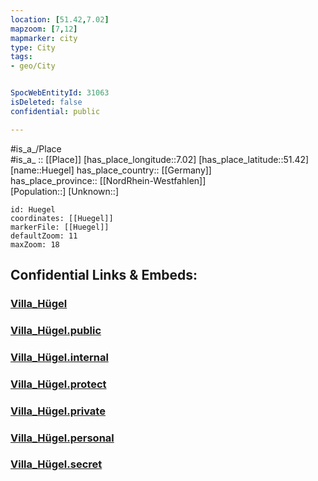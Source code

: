 ```yaml
---
location: [51.42,7.02] 
mapzoom: [7,12] 
mapmarker: city 
type: City
tags:
- geo/City


SpocWebEntityId: 31063
isDeleted: false
confidential: public

---
```

#is_a_/Place  
#is_a_ :: [[Place]] 
[has_place_longitude::7.02] 
[has_place_latitude::51.42] 
[name::Huegel] 
has_place_country:: [[Germany]]  
has_place_province:: [[NordRhein-Westfahlen]]  
[Population::] 
[Unknown::] 


```leaflet
id: Huegel
coordinates: [[Huegel]] 
markerFile: [[Huegel]] 
defaultZoom: 11 
maxZoom: 18
```


## Confidential Links & Embeds: 

### [Villa_Hügel](/_Standards/Earth/Continent/Europe/Europe~Central/Germany/Germany~West/Nordrhein-Westfalen/counties~NW/Essen,Ruhr/Villa_Hügel.md) 

### [Villa_Hügel.public](/_public/Earth/Continent/Europe/Europe~Central/Germany/Germany~West/Nordrhein-Westfalen/counties~NW/Essen,Ruhr/Villa_Hügel.public.md) 

### [Villa_Hügel.internal](/_internal/Earth/Continent/Europe/Europe~Central/Germany/Germany~West/Nordrhein-Westfalen/counties~NW/Essen,Ruhr/Villa_Hügel.internal.md) 

### [Villa_Hügel.protect](/_protect/Earth/Continent/Europe/Europe~Central/Germany/Germany~West/Nordrhein-Westfalen/counties~NW/Essen,Ruhr/Villa_Hügel.protect.md) 

### [Villa_Hügel.private](/_private/Earth/Continent/Europe/Europe~Central/Germany/Germany~West/Nordrhein-Westfalen/counties~NW/Essen,Ruhr/Villa_Hügel.private.md) 

### [Villa_Hügel.personal](/_personal/Earth/Continent/Europe/Europe~Central/Germany/Germany~West/Nordrhein-Westfalen/counties~NW/Essen,Ruhr/Villa_Hügel.personal.md) 

### [Villa_Hügel.secret](/_secret/Earth/Continent/Europe/Europe~Central/Germany/Germany~West/Nordrhein-Westfalen/counties~NW/Essen,Ruhr/Villa_Hügel.secret.md)

